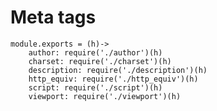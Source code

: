 # Meta tags

	module.exports = (h)->
		author: require('./author')(h)
		charset: require('./charset')(h)
		description: require('./description')(h)
		http_equiv: require('./http_equiv')(h)
		script: require('./script')(h)
		viewport: require('./viewport')(h)

